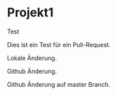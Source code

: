 Projekt1
========

Test

Dies ist ein Test für ein Pull-Request.

Lokale Änderung.

Github Änderung.

Github Änderung auf master Branch.
